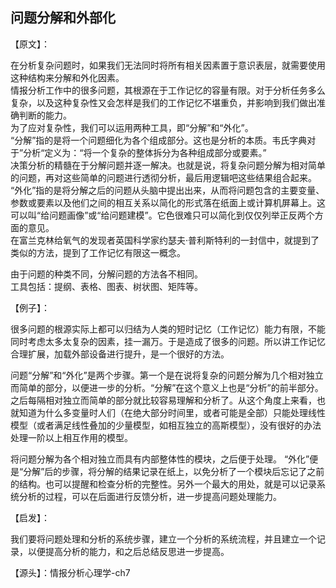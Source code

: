 ## 问题分解和外部化

【原文】：  

在分析复杂问题时，如果我们无法同时将所有相关因素置于意识表层，就需要使用这种结构来分解和外化因素。  
情报分析工作中的很多问题，其根源在于工作记忆的容量有限。对于分析任务多么复杂，以及这种复杂性又会怎样是我们的工作记忆不堪重负，并影响到我们做出准确判断的能力。  
为了应对复杂性，我们可以运用两种工具，即“分解”和“外化”。  
“分解”指的是将一个问题细化为各个组成部分。这也是分析的本质。韦氏字典对于”分析“定义为：“将一个复杂的整体拆分为各种组成部分或要素。”  
决策分析的精髓在于分解问题并逐一解决。也就是说，将复杂问题分解为相对简单的问题，再对这些简单的问题进行透彻分析，最后用逻辑吧这些结果组合起来。  
“外化”指的是将分解之后的问题从头脑中提出出来，从而将问题包含的主要变量、参数或要素以及他们之间的相互关系以简化的形式落在纸面上或计算机屏幕上。这可以叫“给问题画像”或“给问题建模”。它色很难只可以简化到仅仅列举正反两个方面的意见。  
在富兰克林给氧气的发现者英国科学家约瑟夫·普利斯特利的一封信中，就提到了类似的方法，提到了工作记忆有限这一概念。    

由于问题的种类不同，分解问题的方法各不相同。  
工具包括：提纲、表格、图表、树状图、矩阵等。

【例子】：

很多问题的根源实际上都可以归结为人类的短时记忆（工作记忆）能力有限，不能同时考虑太多太复杂的因素，挂一漏万。于是造成了很多的问题。所以讲工作记忆合理扩展，加载外部设备进行提升，是一个很好的方法。  

问题“分解”和“外化”是两个步骤。第一个是在说将复杂的问题分解为几个相对独立而简单的部分，以便进一步的分析。“分解”在这个意义上也是“分析”的前半部分。之后每隔相对独立而简单的部分就比较容易理解和分析了。从这个角度上来看，也就知道为什么多变量时人们（在绝大部分时间里，或者可能是全部）只能处理线性模型（或者满足线性叠加的少量模型，如相互独立的高斯模型），没有很好的办法处理一阶以上相互作用的模型。  

将问题分解为各个相对独立而具有内部整体性的模块，之后便于处理。
“外化”便是“分解”后的步骤，将分解的结果记录在纸上，以免分析了一个模块后忘记了之前的结构。也可以提醒和检查分析的完整性。另外一个最大的用处，就是可以记录系统分析的过程，可以在后面进行反馈分析，进一步提高问题处理能力。

【启发】：

我们要将问题处理和分析的系统步骤，建立一个分析的系统流程，并且建立一个记录，以便提高分析的能力，和之后总结反思进一步提高。  

【源头】：情报分析心理学-ch7
